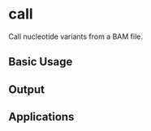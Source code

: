 # call

Call nucleotide variants from a BAM file.

## Basic Usage



## Output



## Applications



